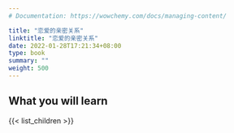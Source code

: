 ```yaml
---
# Documentation: https://wowchemy.com/docs/managing-content/

title: "恋爱的亲密关系"
linktitle: "恋爱的亲密关系"
date: 2022-01-28T17:21:34+08:00
type: book
summary: ""
weight: 500
---
```


<!--more-->

## What you will learn

{{< list_children >}}